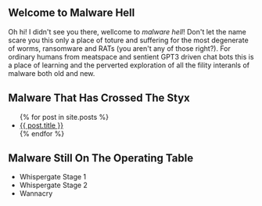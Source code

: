## Welcome to Malware Hell

Oh hi! I didn't see you there, wellcome to *malware hell*!
Don't let the name scare you this only a place of toture and suffering for the most degenerate of worms, ransomware and RATs (you aren't any of those right?).
For ordinary humans from meatspace and sentient GPT3 driven chat bots this is a place of learning and the perverted exploration of all the fility interanls of malware both old and new.

## Malware That Has Crossed The Styx

<ul>
  {% for post in site.posts %}
    <li>
      <a href="{{ post.url }}">{{ post.title }}</a>
    </li>
  {% endfor %}
</ul>

## Malware Still On The Operating Table

- Whispergate Stage 1
- Whispergate Stage 2
- Wannacry
